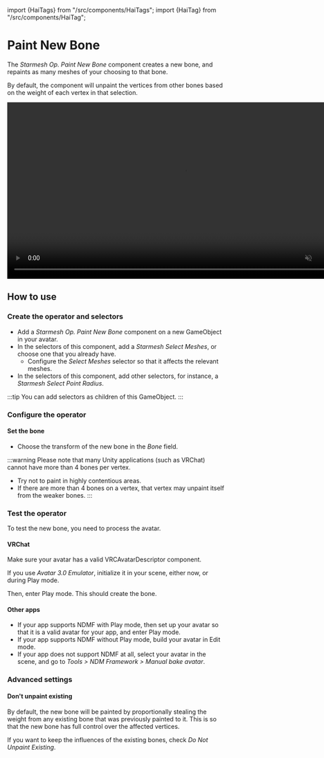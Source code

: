 ﻿import {HaiTags} from "/src/components/HaiTags";
import {HaiTag} from "/src/components/HaiTag";

# Paint New Bone

The *Starmesh Op. Paint New Bone* component creates a new bone, and repaints as many meshes of your choosing to that bone.

By default, the component will unpaint the vertices from other bones based on the weight of each vertex in that selection.

<video controls muted width="816">
    <source src={'https://downscale.srv.hai-vr.dev/assets/docs/TGeXxK1Tnr.mp4' ?? require('../img/TGeXxK1Tnr.mp4').default}/>
</video>

## How to use

### Create the operator and selectors

- Add a *Starmesh Op. Paint New Bone* component on a new GameObject in your avatar.
- In the selectors of this component, add a *Starmesh Select Meshes*, or choose one that you already have.
    - Configure the *Select Meshes* selector so that it affects the relevant meshes.
- In the selectors of this component, add other selectors, for instance, a *Starmesh Select Point Radius*.

:::tip
You can add selectors as children of this GameObject.
:::

### Configure the operator

#### Set the bone

- Choose the transform of the new bone in the *Bone* field.

:::warning
Please note that many Unity applications (such as VRChat) cannot have more than 4 bones per vertex.
- Try not to paint in highly contentious areas.
- If there are more than 4 bones on a vertex, that vertex may unpaint itself from the weaker bones.
:::

### Test the operator

To test the new bone, you need to process the avatar.

#### VRChat

<HaiTags>
<HaiTag requiresVRChat={true} />
</HaiTags>

Make sure your avatar has a valid VRCAvatarDescriptor component.

If you use *Avatar 3.0 Emulator*, initialize it in your scene, either now, or during Play mode.

Then, enter Play mode. This should create the bone.

#### Other apps

<HaiTags>
<HaiTag notVRChat={true} />
</HaiTags>

- If your app supports NDMF with Play mode, then set up your avatar so that it is a valid avatar for your app, and enter Play mode.
- If your app supports NDMF without Play mode, build your avatar in Edit mode.
- If your app does not support NDMF at all, select your avatar in the scene, and go to *Tools > NDM Framework > Manual bake avatar*.

### Advanced settings

#### Don't unpaint existing

By default, the new bone will be painted by proportionally stealing the weight from any existing bone that was previously painted to it.
This is so that the new bone has full control over the affected vertices.

If you want to keep the influences of the existing bones, check *Do Not Unpaint Existing*.